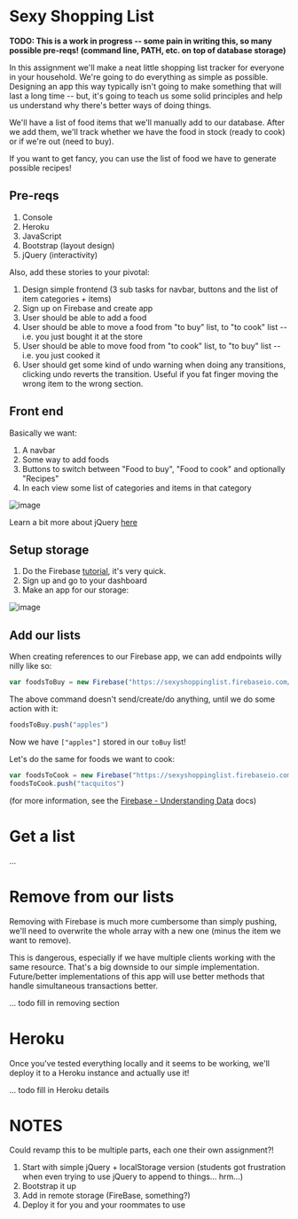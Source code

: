 # Sexy Shopping List

**TODO: This is a work in progress -- some pain in writing this, so many possible pre-reqs! 
(command line, PATH, etc. on top of database storage)**

In this assignment we'll make a neat little shopping list tracker for everyone in your household. We're going
to do everything as simple as possible. Designing an app this way typically isn't going to make
something that will last a long time -- but, it's going to teach us some solid principles and help us
understand why there's better ways of doing things.

We'll have a list of food items that we'll manually add to our database. After we add them, we'll track
whether we have the food in stock (ready to cook) or if we're out (need to buy).

If you want to get fancy, you can use the list of food we have to generate possible recipes!

## Pre-reqs

1. Console
2. Heroku
3. JavaScript
4. Bootstrap (layout design)
5. jQuery (interactivity)

Also, add these stories to your pivotal:

1. Design simple frontend (3 sub tasks for navbar, buttons and the list of item categories + items) 
1. Sign up on Firebase and create app
1. User should be able to add a food
1. User should be able to move a food from "to buy" list, to "to cook" list -- i.e. you just bought it at the store
1. User should be able to move food from "to cook" list, to "to buy" list -- i.e. you just cooked it
1. User should get some kind of undo warning when doing any transitions, clicking undo reverts the transition. Useful if you fat finger moving the wrong item to the wrong section.


## Front end

Basically we want:

1. A navbar
1. Some way to add foods
1. Buttons to switch between "Food to buy", "Food to cook" and optionally "Recipes"
1. In each view some list of categories and items in that category

![image](https://cloud.githubusercontent.com/assets/2185159/12541281/cdbbcce0-c2c9-11e5-812a-46601241970e.png)

Learn a bit more about jQuery [here](https://www.codeschool.com/courses/try-jquery)

## Setup storage

1. Do the Firebase [tutorial](https://www.firebase.com/tutorial/), it's very quick.
2. Sign up and go to your dashboard
3. Make an app for our storage:

![image](https://cloud.githubusercontent.com/assets/2185159/12541164/b6ce2d9a-c2c7-11e5-85c5-296357d42105.png)


## Add our lists

When creating references to our Firebase app, we can add endpoints willy nilly like so:
```javascript
var foodsToBuy = new Firebase("https://sexyshoppinglist.firebaseio.com/toBuy")
```

The above command doesn't send/create/do anything, until we do some action with it:
```javascript
foodsToBuy.push("apples")
```

Now we have `["apples"]` stored in our `toBuy` list!

Let's do the same for foods we want to cook:
```javascript
var foodsToCook = new Firebase("https://sexyshoppinglist.firebaseio.com/toCook")
foodsToCook.push("tacquitos")
```

(for more information, see the [Firebase - Understanding Data](https://www.firebase.com/docs/web/guide/understanding-data.html) docs)


# Get a list

...


# Remove from our lists

Removing with Firebase is much more cumbersome than simply pushing, we'll need to overwrite
the whole array with a new one (minus the item we want to remove).

This is dangerous, especially if we have multiple clients working with the same resource. That's
a big downside to our simple implementation. Future/better implementations of this
app will use better methods that handle simultaneous transactions better.

... todo fill in removing section

# Heroku

Once you've tested everything locally and it seems to be working, we'll deploy it to a
Heroku instance and actually use it!

... todo fill in Heroku details


# NOTES

Could revamp this to be multiple parts, each one their own assignment?! 

1. Start with simple jQuery + localStorage version (students got frustration when even trying to use jQuery to append to things... hrm...)
2. Bootstrap it up
3. Add in remote storage (FireBase, something?)
3. Deploy it for you and your roommates to use
